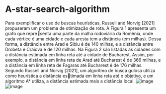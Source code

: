 # A-star-search-algorithm

Para exemplificar o uso de buscas heurísticas, Russell and Norvig [2021] propuseram um
problema de otimização de rota. A Figura 1 apresenta um grafo que representa uma parte da malha rodoviária da Romênia, onde cada vértice é uma
cidade e cada aresta tem a distância (em milhas). Dessa forma, a distância
entre Arad e Sibiu é de 140 milhas, e a distância entre Drobeta e Craiova é
de 120 milhas. Na Figura 2 são listadas as cidades com a distância estimada
em linha reta até a cidade de Bucharest. Assim, por exemplo, a distância
em linha reta de Arad até Bucharest é de 366 milhas, e a distância em linha
reta de Fagaras até Bucharest é de 176 milhas. Segundo Russell and Norvig
[2021], um algoritmo de busca gulosa utiliza como heurística a distância estimada em linha reta até o objetivo, e um algoritmo A* utiliza, a distância
estimada mais a distância local.
![image](https://github.com/viniciusduartepa/A-star-search-algorithm/assets/54722756/08a5e4d0-4ee8-46b2-b1b9-84368a858b8b)
![image](https://github.com/viniciusduartepa/A-star-search-algorithm/assets/54722756/436c2fb8-3c1d-4144-bfaa-5360322cfeb7)
